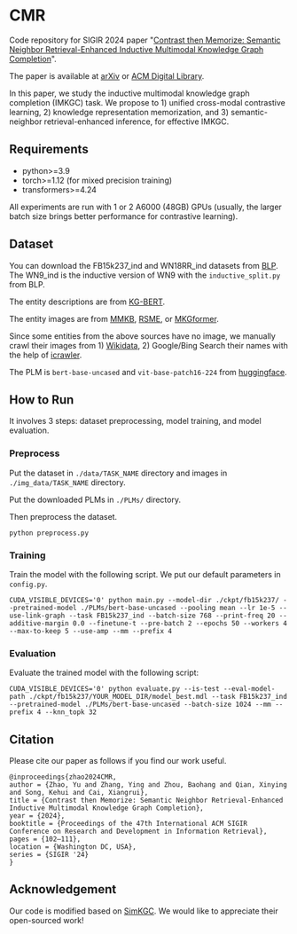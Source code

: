 # CMR
Code repository for SIGIR 2024 paper 
"[Contrast then Memorize: Semantic Neighbor Retrieval-Enhanced Inductive Multimodal Knowledge Graph Completion](https://dl.acm.org/doi/abs/10.1145/3626772.3657838)".

The paper is available at [arXiv](https://arxiv.org/pdf/2407.02867) or [ACM Digital Library](https://dl.acm.org/doi/abs/10.1145/3626772.3657838).

In this paper, 
we study the inductive multimodal knowledge graph completion (IMKGC) task. 
We propose to 1) unified cross-modal contrastive learning, 2) knowledge representation memorization, and 3) semantic-neighbor retrieval-enhanced inference, for effective IMKGC.

## Requirements
* python>=3.9
* torch>=1.12 (for mixed precision training)
* transformers>=4.24

All experiments are run with 1 or 2 A6000 (48GB) GPUs (usually, the larger batch size brings better performance for contrastive learning).

## Dataset
You can download the FB15k237_ind and WN18RR_ind datasets from [BLP](https://github.com/dfdazac/blp). 
The WN9_ind is the inductive version of WN9 with the `inductive_split.py` from BLP.

The entity descriptions are from [KG-BERT](https://github.com/yao8839836/kg-bert).

The entity images are from [MMKB](https://github.com/mniepert/mmkb), [RSME](https://github.com/wangmengsd/RSME), or [MKGformer](https://github.com/zjunlp/MKGformer).

Since some entities from the above sources have no image, we manually crawl their images from 1) [Wikidata](https://www.wikidata.org), 2) Google/Bing Search their names with the help of [icrawler](https://github.com/hellock/icrawler).

The PLM is `bert-base-uncased` and `vit-base-patch16-224` from [huggingface](https://huggingface.co/). 

## How to Run

It involves 3 steps: dataset preprocessing, model training, and model evaluation.

### Preprocess

Put the dataset in `./data/TASK_NAME` directory and images in `./img_data/TASK_NAME` directory. 

Put the downloaded PLMs in `./PLMs/` directory.

Then preprocess the dataset.
```
python preprocess.py 
```

### Training
Train the model with the following script.
We put our default parameters in `config.py`. 
```
CUDA_VISIBLE_DEVICES='0' python main.py --model-dir ./ckpt/fb15k237/ --pretrained-model ./PLMs/bert-base-uncased --pooling mean --lr 1e-5 --use-link-graph --task FB15k237_ind --batch-size 768 --print-freq 20 --additive-margin 0.0 --finetune-t --pre-batch 2 --epochs 50 --workers 4 --max-to-keep 5 --use-amp --mm --prefix 4
```

### Evaluation
Evaluate the trained model with the following script:
```
CUDA_VISIBLE_DEVICES='0' python evaluate.py --is-test --eval-model-path ./ckpt/fb15k237/YOUR_MODEL_DIR/model_best.mdl --task FB15k237_ind --pretrained-model ./PLMs/bert-base-uncased --batch-size 1024 --mm --prefix 4 --knn_topk 32 
```

## Citation

Please cite our paper as follows if you find our work useful.

```
@inproceedings{zhao2024CMR,
author = {Zhao, Yu and Zhang, Ying and Zhou, Baohang and Qian, Xinying and Song, Kehui and Cai, Xiangrui},
title = {Contrast then Memorize: Semantic Neighbor Retrieval-Enhanced Inductive Multimodal Knowledge Graph Completion},
year = {2024},
booktitle = {Proceedings of the 47th International ACM SIGIR Conference on Research and Development in Information Retrieval},
pages = {102–111},
location = {Washington DC, USA},
series = {SIGIR '24}
}
```
## Acknowledgement
Our code is modified based on [SimKGC](https://github.com/intfloat/SimKGC). We would like to appreciate their open-sourced work!